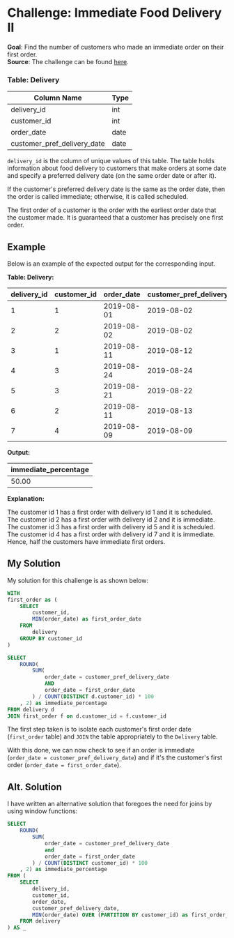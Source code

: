 # Challenge: Immediate Food Delivery II
**Goal**: Find the number of customers who made an immediate order on their first order.\
**Source**: The challenge can be found [here](https://leetcode.com/problems/immediate-food-delivery-ii/description/?envType=problem-list-v2&envId=moxzxlls).

### Table: Delivery

| Column Name                 | Type    |
|-----------------------------|---------|
| delivery_id                 | int     |
| customer_id                 | int     |
| order_date                  | date    |
| customer_pref_delivery_date | date    |

`delivery_id` is the column of unique values of this table.
The table holds information about food delivery to customers that make orders at some date and specify a preferred delivery date (on the same order date or after it).

If the customer's preferred delivery date is the same as the order date, then the order is called immediate; otherwise, it is called scheduled.

The first order of a customer is the order with the earliest order date that the customer made. It is guaranteed that a customer has precisely one first order.

## Example
Below is an example of the expected output for the corresponding input.

**Table: Delivery:**

| delivery_id | customer_id | order_date | customer_pref_delivery_date |
|-------------|-------------|------------|-----------------------------|
| 1           | 1           | 2019-08-01 | 2019-08-02                  |
| 2           | 2           | 2019-08-02 | 2019-08-02                  |
| 3           | 1           | 2019-08-11 | 2019-08-12                  |
| 4           | 3           | 2019-08-24 | 2019-08-24                  |
| 5           | 3           | 2019-08-21 | 2019-08-22                  |
| 6           | 2           | 2019-08-11 | 2019-08-13                  |
| 7           | 4           | 2019-08-09 | 2019-08-09                  |

**Output:**

| immediate_percentage |
|----------------------|
| 50.00                |

**Explanation:**

The customer id 1 has a first order with delivery id 1 and it is scheduled.\
The customer id 2 has a first order with delivery id 2 and it is immediate.\
The customer id 3 has a first order with delivery id 5 and it is scheduled.\
The customer id 4 has a first order with delivery id 7 and it is immediate.\
Hence, half the customers have immediate first orders.


## My Solution
My solution for this challenge is as shown below:
```sql
WITH 
first_order as (
    SELECT
        customer_id, 
        MIN(order_date) as first_order_date
    FROM 
        delivery
    GROUP BY customer_id
)

SELECT
    ROUND(
        SUM(
            order_date = customer_pref_delivery_date
            AND
            order_date = first_order_date
        ) / COUNT(DISTINCT d.customer_id) * 100
    , 2) as immediate_percentage
FROM delivery d 
JOIN first_order f on d.customer_id = f.customer_id 
```
The first step taken is to isolate each customer's first order date (`first_order` table) and `JOIN` the table appropriately to the `Delivery` table.

With this done, we can now check to see if an order is immediate (`order_date = customer_pref_delivery_date`) and if it's the customer's first order (`order_date = first_order_date`).

## Alt. Solution 
I have written an alternative solution that foregoes the need for joins by using window functions:
```sql
SELECT 
    ROUND(
        SUM(
            order_date = customer_pref_delivery_date
            and 
            order_date = first_order_date
        ) / COUNT(DISTINCT customer_id) * 100
    , 2) as immediate_percentage
FROM (
    SELECT
        delivery_id, 
        customer_id, 
        order_date, 
        customer_pref_delivery_date, 
        MIN(order_date) OVER (PARTITION BY customer_id) as first_order_date
    FROM delivery 
) AS _
```